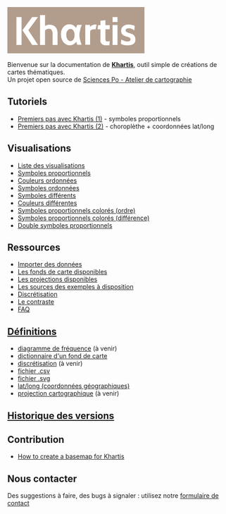 ![Logo khartis](./assets/Khartis-logo-color.png)

Bienvenue sur la documentation de **[Khartis](http://www.sciencespo.fr/cartographie/khartis)**, outil simple de créations de cartes thématiques.   
Un projet open source de [Sciences Po - Atelier de cartographie](http://www.sciencespo.fr/cartographie/)   

## Tutoriels
* [Premiers pas avec Khartis (1)](premiers-pas-avec-Khartis-(1)) - symboles proportionnels
* [Premiers pas avec Khartis (2)](premiers-pas-avec-Khartis-(2)) - choroplèthe + coordonnées lat/long

## Visualisations
* [Liste des visualisations](liste-des-visualisations)
* [Symboles proportionnels](symboles-proportionnels)
* [Couleurs ordonnées](couleurs-ordonnees)
* [Symboles ordonnées](symboles-ordonnes)
* [Symboles différents](symboles-differents)
* [Couleurs différentes](couleurs-differentes)
* [Symboles proportionnels colorés (ordre)](symboles-proportionnels-colores-ordre)
* [Symboles proportionnels colorés (différence)](symboles-proportionnels-colores-difference)
* [Double symboles proportionnels](double-symboles-proportionnels)

## Ressources
* [Importer des données](importer-des-donnees)
* [Les fonds de carte disponibles](les-fonds-de-carte-disponibles)
* [Les projections disponibles](les-projections-disponibles)
* [Les sources des exemples à disposition](les-sources-des-exemples-a-disposition)
* [Discrétisation](discretisation)
* [Le contraste](contraste)
* [FAQ](FAQ)

## [Définitions](definitions)
* [diagramme de fréquence](definitions#diagramme-de-frequence) (à venir)
* [dictionnaire d'un fond de carte](definitions#dictionnaire-dun-fond-de-carte)
* [discrétisation](definitions#discretisation) (à venir)
* [fichier .csv](definitions#fichier-csv)
* [fichier .svg](definitions#fichier-svg)
* [lat/long (coordonnées géographiques)](definitions#latlong-coordonnees-geographiques)
* [projection cartographique](definitions#projection-cartographique) (à venir)

## [Historique des versions](changelog)

## Contribution
*   [How to create a basemap for Khartis](how-to-create-a-basemap-for-Khartis)

## Nous contacter
Des suggestions à faire, des bugs à signaler : utilisez notre [formulaire de contact](https://goo.gl/forms/dF1y6k9KvEIffzpQ2)
